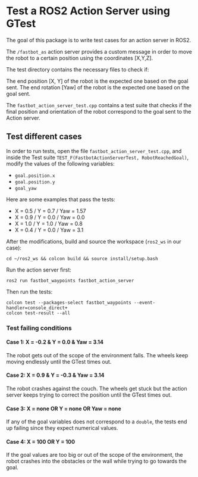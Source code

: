 # Test a ROS2 Action Server using GTest

The goal of this package is to write test cases for an action server in ROS2.

The `/fastbot_as` action server provides a custom message in order to move the robot to a certain position using the coordinates [X,Y,Z].

The test directory contains the necessary files to check if:

The end position [X, Y] of the robot is the expected one based on the goal sent.
The end rotation [Yaw] of the robot is the expected one based on the goal sent.

The `fastbot_action_server_test.cpp` contains a test suite that checks if the final position and orientation of the robot correspond to the goal sent to the Action server.


## Test different cases

In order to run tests, open the file `fastbot_action_server_test.cpp`, and inside the Test suite `TEST_F(FastbotActionServerTest, RobotReachedGoal)`, modify the values of the following variables: 
- `goal.position.x` 
- `goal.position.y`
-  `goal_yaw` 

Here are some examples that pass the tests: 
- X = 0.5 / Y = 0.7 / Yaw = 1.57
- X = 0.9 / Y = 0.0 / Yaw = 0.0
- X = 1.0 / Y = 1.0 / Yaw = 0.8
- X = 0.4 / Y = 0.0 / Yaw = 3.1

After the modifications, build and source the workspace (`ros2_ws` in our case): 
```
cd ~/ros2_ws && colcon build && source install/setup.bash
```

Run the action server first: 
```
ros2 run fastbot_waypoints fastbot_action_server
```
Then run the tests: 
```
colcon test --packages-select fastbot_waypoints --event-handler=console_direct+
colcon test-result --all
```


### Test failing conditions

#### Case 1: X = -0.2 & Y = 0.0 & Yaw = 3.14
The robot gets out of the scope of the environment falls. The wheels keep moving endlessly until the GTest times out.  

#### Case 2: X = 0.9 & Y = -0.3 & Yaw = 3.14
The robot crashes against the couch. The wheels get stuck but the action server keeps trying to correct the position until the GTest times out. 

#### Case 3: X = none OR Y = none OR Yaw = none
If any of the goal variables does not correspond to a `double`, the tests end up failing since they expect numerical values.

#### Case 4: X = 100 OR Y = 100
If the goal values are too big or out of the scope of the environment, the robot crashes into the obstacles or the wall while trying to go towards the goal.
